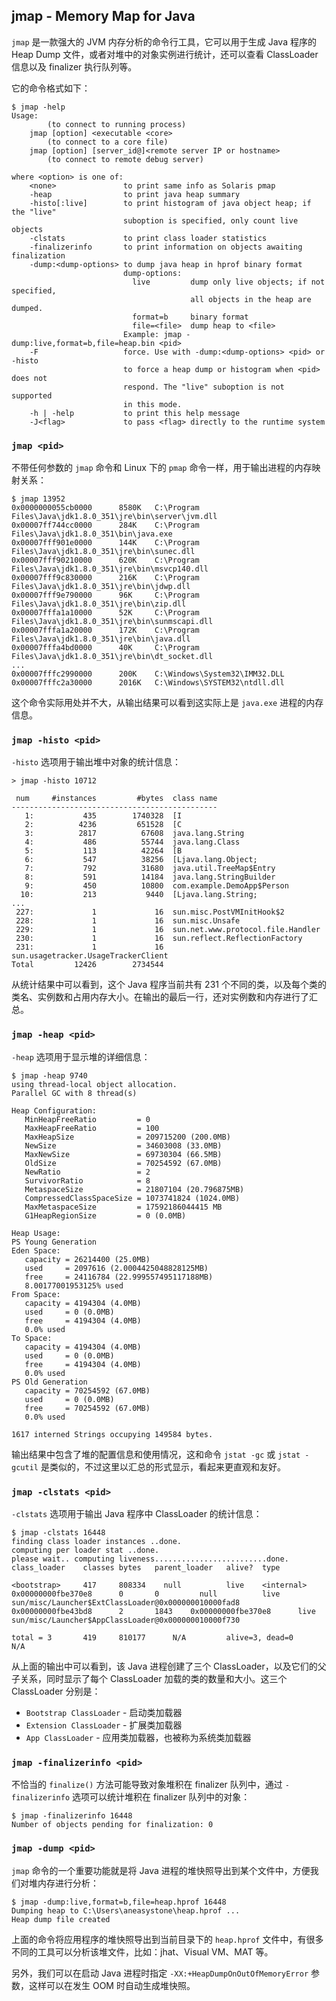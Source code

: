 ## jmap - Memory Map for Java

`jmap` 是一款强大的 JVM 内存分析的命令行工具，它可以用于生成 Java 程序的 Heap Dump 文件，或者对堆中的对象实例进行统计，还可以查看 ClassLoader 信息以及 finalizer 执行队列等。

它的命令格式如下：

```
$ jmap -help
Usage:
        (to connect to running process)
    jmap [option] <executable <core>
        (to connect to a core file)
    jmap [option] [server_id@]<remote server IP or hostname>
        (to connect to remote debug server)

where <option> is one of:
    <none>               to print same info as Solaris pmap
    -heap                to print java heap summary
    -histo[:live]        to print histogram of java object heap; if the "live"
                         suboption is specified, only count live objects
    -clstats             to print class loader statistics
    -finalizerinfo       to print information on objects awaiting finalization
    -dump:<dump-options> to dump java heap in hprof binary format
                         dump-options:
                           live         dump only live objects; if not specified,
                                        all objects in the heap are dumped.
                           format=b     binary format
                           file=<file>  dump heap to <file>
                         Example: jmap -dump:live,format=b,file=heap.bin <pid>
    -F                   force. Use with -dump:<dump-options> <pid> or -histo
                         to force a heap dump or histogram when <pid> does not
                         respond. The "live" suboption is not supported
                         in this mode.
    -h | -help           to print this help message
    -J<flag>             to pass <flag> directly to the runtime system
```

### `jmap <pid>`

不带任何参数的 `jmap` 命令和 Linux 下的 `pmap` 命令一样，用于输出进程的内存映射关系：

```
$ jmap 13952
0x0000000055cb0000      8580K   C:\Program Files\Java\jdk1.8.0_351\jre\bin\server\jvm.dll
0x00007ff744cc0000      284K    C:\Program Files\Java\jdk1.8.0_351\bin\java.exe
0x00007fff901e0000      144K    C:\Program Files\Java\jdk1.8.0_351\jre\bin\sunec.dll
0x00007fff90210000      620K    C:\Program Files\Java\jdk1.8.0_351\jre\bin\msvcp140.dll
0x00007fff9c830000      216K    C:\Program Files\Java\jdk1.8.0_351\jre\bin\jdwp.dll
0x00007fff9e790000      96K     C:\Program Files\Java\jdk1.8.0_351\jre\bin\zip.dll
0x00007fffa1a10000      52K     C:\Program Files\Java\jdk1.8.0_351\jre\bin\sunmscapi.dll
0x00007fffa1a20000      172K    C:\Program Files\Java\jdk1.8.0_351\jre\bin\java.dll
0x00007fffa4bd0000      40K     C:\Program Files\Java\jdk1.8.0_351\jre\bin\dt_socket.dll
...
0x00007fffc2990000      200K    C:\Windows\System32\IMM32.DLL
0x00007fffc2a30000      2016K   C:\Windows\SYSTEM32\ntdll.dll
```

这个命令实际用处并不大，从输出结果可以看到这实际上是 `java.exe` 进程的内存信息。

### `jmap -histo <pid>`

`-histo` 选项用于输出堆中对象的统计信息：

```
> jmap -histo 10712

 num     #instances         #bytes  class name
----------------------------------------------
   1:           435        1740328  [I
   2:          4236         651528  [C
   3:          2817          67608  java.lang.String
   4:           486          55744  java.lang.Class
   5:           113          42264  [B
   6:           547          38256  [Ljava.lang.Object;
   7:           792          31680  java.util.TreeMap$Entry
   8:           591          14184  java.lang.StringBuilder
   9:           450          10800  com.example.DemoApp$Person
  10:           213           9440  [Ljava.lang.String;
...
 227:             1             16  sun.misc.PostVMInitHook$2
 228:             1             16  sun.misc.Unsafe
 229:             1             16  sun.net.www.protocol.file.Handler
 230:             1             16  sun.reflect.ReflectionFactory
 231:             1             16  sun.usagetracker.UsageTrackerClient
Total         12426        2734544
```

从统计结果中可以看到，这个 Java 程序当前共有 231 个不同的类，以及每个类的类名、实例数和占用内存大小。在输出的最后一行，还对实例数和内存进行了汇总。

### `jmap -heap <pid>`

`-heap` 选项用于显示堆的详细信息：

```
$ jmap -heap 9740
using thread-local object allocation.
Parallel GC with 8 thread(s)

Heap Configuration:
   MinHeapFreeRatio         = 0
   MaxHeapFreeRatio         = 100
   MaxHeapSize              = 209715200 (200.0MB)
   NewSize                  = 34603008 (33.0MB)
   MaxNewSize               = 69730304 (66.5MB)
   OldSize                  = 70254592 (67.0MB)
   NewRatio                 = 2
   SurvivorRatio            = 8
   MetaspaceSize            = 21807104 (20.796875MB)
   CompressedClassSpaceSize = 1073741824 (1024.0MB)
   MaxMetaspaceSize         = 17592186044415 MB
   G1HeapRegionSize         = 0 (0.0MB)

Heap Usage:
PS Young Generation
Eden Space:
   capacity = 26214400 (25.0MB)
   used     = 2097616 (2.0004425048828125MB)
   free     = 24116784 (22.999557495117188MB)
   8.00177001953125% used
From Space:
   capacity = 4194304 (4.0MB)
   used     = 0 (0.0MB)
   free     = 4194304 (4.0MB)
   0.0% used
To Space:
   capacity = 4194304 (4.0MB)
   used     = 0 (0.0MB)
   free     = 4194304 (4.0MB)
   0.0% used
PS Old Generation
   capacity = 70254592 (67.0MB)
   used     = 0 (0.0MB)
   free     = 70254592 (67.0MB)
   0.0% used

1617 interned Strings occupying 149584 bytes.
```

输出结果中包含了堆的配置信息和使用情况，这和命令 `jstat -gc` 或 `jstat -gcutil` 是类似的，不过这里以汇总的形式显示，看起来更直观和友好。 

### `jmap -clstats <pid>`

`-clstats` 选项用于输出 Java 程序中 ClassLoader 的统计信息：

```
$ jmap -clstats 16448
finding class loader instances ..done.
computing per loader stat ..done.
please wait.. computing liveness.........................done.
class_loader    classes bytes   parent_loader   alive?  type

<bootstrap>     417     808334    null          live    <internal>
0x00000000fbe370e8      0       0         null          live    sun/misc/Launcher$ExtClassLoader@0x000000010000fad8
0x00000000fbe43bd8      2       1843    0x00000000fbe370e8      live    sun/misc/Launcher$AppClassLoader@0x000000010000f730

total = 3       419     810177      N/A         alive=3, dead=0     N/A
```

从上面的输出中可以看到，该 Java 进程创建了三个 ClassLoader，以及它们的父子关系，同时显示了每个 ClassLoader 加载的类的数量和大小。这三个 ClassLoader 分别是：

* `Bootstrap ClassLoader` - 启动类加载器
* `Extension ClassLoader` - 扩展类加载器
* `App ClassLoader` - 应用类加载器，也被称为系统类加载器

### `jmap -finalizerinfo <pid>`

不恰当的 `finalize()` 方法可能导致对象堆积在 finalizer 队列中，通过 `-finalizerinfo` 选项可以统计堆积在 finalizer 队列中的对象：

```
$ jmap -finalizerinfo 16448
Number of objects pending for finalization: 0
```

### `jmap -dump <pid>`

`jmap` 命令的一个重要功能就是将 Java 进程的堆快照导出到某个文件中，方便我们对堆内存进行分析：

```
$ jmap -dump:live,format=b,file=heap.hprof 16448
Dumping heap to C:\Users\aneasystone\heap.hprof ...
Heap dump file created
```

上面的命令将应用程序的堆快照导出到当前目录下的 `heap.hprof` 文件中，有很多不同的工具可以分析该堆文件，比如：jhat、Visual VM、MAT 等。

另外，我们可以在启动 Java 进程时指定 `-XX:+HeapDumpOnOutOfMemoryError` 参数，这样可以在发生 OOM 时自动生成堆快照。
